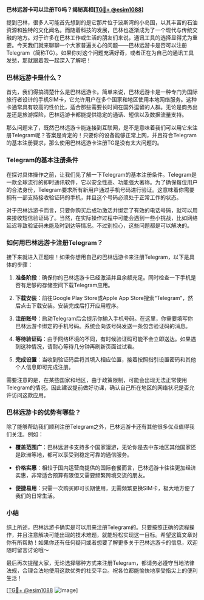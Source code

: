 **巴林远游卡可以注册TG吗？揭秘真相[[TG💪+ @esim1088](https://t.me/s/esim1088)]**

提到巴林，很多人可能首先想到的是它那片位于波斯湾的小岛国，以其丰富的石油资源和独特的文化闻名。而随着科技的发展，巴林也逐渐成为了一个现代与传统交融的地方。对于许多在巴林工作或生活的朋友们来说，通讯工具的选择显得尤为重要。今天我们就来聊聊一个大家普遍关心的问题——巴林远游卡是否可以注册Telegram（简称TG）。如果你对这个问题充满好奇，或者正在为自己的通讯工具发愁，那就跟着我一起深入了解吧！

### 巴林远游卡是什么？

首先，我们得搞清楚什么是巴林远游卡。简单来说，巴林远游卡是一种专门为国际旅行者设计的手机SIM卡，它允许用户在多个国家和地区使用本地网络服务。这种卡通常具有较高的性价比，适合那些需要长时间在国外逗留的人群。无论是商务出差还是旅游探险，巴林远游卡都能提供稳定的通话、短信以及数据流量支持。

那么问题来了，既然巴林远游卡能连接到互联网，是不是意味着我们可以用它来注册Telegram呢？答案是肯定的！只要你的设备能够正常上网，并且符合Telegram的基本注册要求，那么使用巴林远游卡注册TG是没有太大问题的。

### Telegram的基本注册条件

在探讨具体操作之前，让我们先了解一下Telegram的基本注册条件。Telegram是一款全球流行的即时通讯软件，它以安全性高、功能强大著称。为了确保每位用户的合法身份，Telegram要求所有新用户通过手机号码进行验证。这意味着你需要拥有一部支持接收验证码的手机，并且这个号码必须处于正常工作的状态。

对于巴林远游卡而言，只要你购买后成功激活并绑定了有效的电话号码，就可以用来接收短信验证码了。当然，在实际操作过程中可能会遇到一些小挑战，比如网络延迟导致验证码未能及时到达等情况。不过别担心，这些问题都是可以解决的。

### 如何用巴林远游卡注册Telegram？

接下来就进入正题啦！如果你想用自己的巴林远游卡来注册Telegram，以下是具体的步骤：

1. **准备阶段**：确保你的巴林远游卡已经激活并且余额充足。同时检查一下手机是否有足够的存储空间下载Telegram应用。
   
2. **下载安装**：前往Google Play Store或Apple App Store搜索“Telegram”，然后点击下载安装。安装完成后打开应用程序。

3. **注册账号**：启动Telegram后会提示你输入手机号码。在这里，你需要填写你巴林远游卡绑定的手机号码。系统会向该号码发送一条包含验证码的消息。

4. **等待验证码**：由于网络环境的不同，有时候验证码可能不会立即送达。如果遇到这种情况，请耐心等待几分钟再刷新页面试试看。

5. **完成设置**：当收到验证码后将其填入相应位置，接着按照指引设置密码和其他个人信息即可完成注册。

需要注意的是，在某些国家和地区，由于政策限制，可能会出现无法正常使用Telegram的情况。因此建议提前做好功课，确认自己所在地区的网络状况是否允许访问这款应用。

### 巴林远游卡的优势有哪些？

除了能够帮助我们顺利注册Telegram之外，巴林远游卡还有其他很多优点值得我们关注。例如：

- **覆盖范围广**：巴林远游卡支持多个国家漫游，无论你是去中东地区其他国家还是欧洲等地，都可以享受到稳定可靠的通信服务。
  
- **价格实惠**：相较于国内运营商提供的国际套餐而言，巴林远游卡往往更加经济实惠，非常适合预算有限但又需要频繁跨境交流的朋友。

- **便捷易用**：只需一次购买即可长期使用，无需频繁更换SIM卡，极大地方便了我们的日常生活。

### 小结

综上所述，巴林远游卡确实是可以用来注册Telegram的。只要按照正确的流程操作，并且注意解决可能出现的技术难题，就能轻松实现这一目标。希望这篇文章对你有所帮助！如果你还有任何疑问或者想要了解更多关于巴林远游卡的信息，欢迎随时留言讨论哦～

最后再次提醒大家，无论选择哪种方式来注册Telegram，都请务必遵守当地法律法规，合理合法地使用这款优秀的社交平台。祝各位都能愉快地享受指尖上的便利生活！

[[TG💪+ @esim1088](https://t.me/s/esim1088) ![Image](https://i.postimg.cc/4NQfJmqS/Snipaste-2025-05-13-00-14-12.png)]